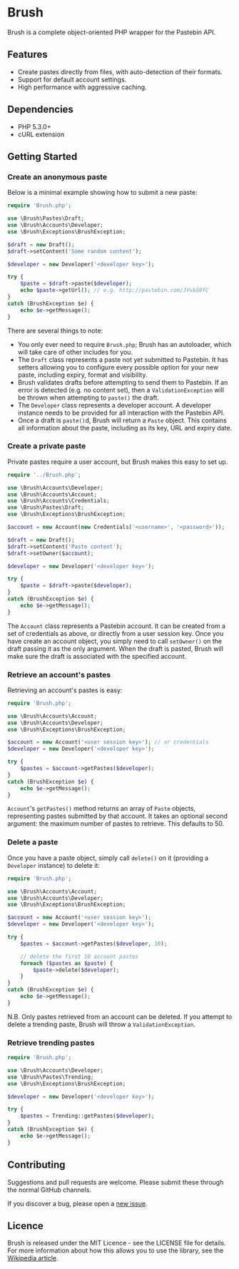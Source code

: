 # Brush

Brush is a complete object-oriented PHP wrapper for the Pastebin API.

## Features

 - Create pastes directly from files, with auto-detection of their formats.
 - Support for default account settings.
 - High performance with aggressive caching.

## Dependencies

 - PHP 5.3.0+
 - cURL extension

## Getting Started

### Create an anonymous paste

Below is a minimal example showing how to submit a new paste:

``` php
require 'Brush.php';

use \Brush\Pastes\Draft;
use \Brush\Accounts\Developer;
use \Brush\Exceptions\BrushException;

$draft = new Draft();
$draft->setContent('Some random content');

$developer = new Developer('<developer key>');

try {
	$paste = $draft->paste($developer);
	echo $paste->getUrl(); // e.g. http://pastebin.com/JYvbS0fC
}
catch (BrushException $e) {
	echo $e->getMessage();
}
```

There are several things to note:

 - You only ever need to require `Brush.php`; Brush has an autoloader, which will take care of other includes for you.
 - The `Draft` class represents a paste not yet submitted to Pastebin. It has setters allowing you to configure every possible option for your new paste, including expiry, format and visibility.
 - Brush validates drafts before attempting to send them to Pastebin. If an error is detected (e.g. no content set), then a `ValidationException` will be thrown when attempting to `paste()` the draft.
 - The `Developer` class represents a developer account. A developer instance needs to be provided for all interaction with the Pastebin API.
 - Once a draft is `paste()`d, Brush will return a `Paste` object. This contains all information about the paste, including as its key, URL and expiry date.

### Create a private paste

Private pastes require a user account, but Brush makes this easy to set up.

``` php
require '../Brush.php';

use \Brush\Accounts\Developer;
use \Brush\Accounts\Account;
use \Brush\Accounts\Credentials;
use \Brush\Pastes\Draft;
use \Brush\Exceptions\BrushException;

$account = new Account(new Credentials('<username>', '<password>'));

$draft = new Draft();
$draft->setContent('Paste content');
$draft->setOwner($account);

$developer = new Developer('<developer key>');

try {
	$paste = $draft->paste($developer);
}
catch (BrushException $e) {
	echo $e->getMessage();
}
```

The `Account` class represents a Pastebin account. It can be created from a set of credentials as above, or directly from a user session key. Once you have create an account object, you simply need to call `setOwner()` on the draft passing it as the only argument. When the draft is pasted, Brush will make sure the draft is associated with the specified account.

### Retrieve an account's pastes

Retrieving an account's pastes is easy:

``` php
require 'Brush.php';

use \Brush\Accounts\Account;
use \Brush\Accounts\Developer;
use \Brush\Exceptions\BrushException;

$account = new Account('<user session key>'); // or credentials
$developer = new Developer('<developer key>');

try {
	$pastes = $account->getPastes($developer);
}
catch (BrushException $e) {
	echo $e->getMessage();
}
```

`Account`'s `getPastes()` method returns an array of `Paste` objects, representing pastes submitted by that account. It takes an optional second argument: the maximum number of pastes to retrieve. This defaults to 50.

### Delete a paste

Once you have a paste object, simply call `delete()` on it (providing a `Developer` instance) to delete it:

``` php
require 'Brush.php';

use \Brush\Accounts\Account;
use \Brush\Accounts\Developer;
use \Brush\Exceptions\BrushException;

$account = new Account('<user session key>');
$developer = new Developer('<developer key>');

try {
	$pastes = $account->getPastes($developer, 10);

	// delete the first 10 account pastes
	foreach ($pastes as $paste) {
		$paste->delete($developer);
	}
}
catch (BrushException $e) {
	echo $e->getMessage();
}
```

N.B. Only pastes retrieved from an account can be deleted. If you attempt to delete a trending paste, Brush will throw a `ValidationException`.

### Retrieve trending pastes

``` php
require 'Brush.php';

use \Brush\Accounts\Developer;
use \Brush\Pastes\Trending;
use \Brush\Exceptions\BrushException;

$developer = new Developer('<developer key>');

try {
	$pastes = Trending::getPastes($developer);
}
catch (BrushException $e) {
	echo $e->getMessage();
}
```

## Contributing

Suggestions and pull requests are welcome. Please submit these through the normal GitHub channels.

If you discover a bug, please open a [new issue](https://github.com/gebn/Brush/issues/new).

## Licence

Brush is released under the MIT Licence - see the LICENSE file for details. For more information about how this allows you to use the library, see the [Wikipedia article](http://en.wikipedia.org/wiki/MIT_License).
